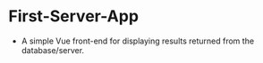 # First-Server-App

*  A simple Vue front-end for displaying results returned from the database/server.